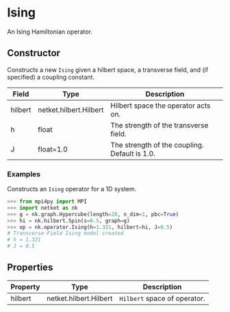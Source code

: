 # Ising
An Ising Hamiltonian operator.
## Constructor
Constructs a new ``Ising`` given a hilbert space, a transverse field,
and (if specified) a coupling constant.

| Field |         Type         |                 Description                 |
|-------|----------------------|---------------------------------------------|
|hilbert|netket.hilbert.Hilbert|Hilbert space the operator acts on.          |
|h      |float                 |The strength of the transverse field.        |
|J      |float=1.0             |The strength of the coupling. Default is 1.0.|
### Examples
Constructs an ``Ising`` operator for a 1D system.

```python
>>> from mpi4py import MPI
>>> import netket as nk
>>> g = nk.graph.Hypercube(length=20, n_dim=1, pbc=True)
>>> hi = nk.hilbert.Spin(s=0.5, graph=g)
>>> op = nk.operator.Ising(h=1.321, hilbert=hi, J=0.5)
# Transverse-Field Ising model created
# h = 1.321
# J = 0.5
```


## Properties
|Property|         Type         |          Description          |
|--------|----------------------|-------------------------------|
|hilbert |netket.hilbert.Hilbert| ``Hilbert`` space of operator.|

